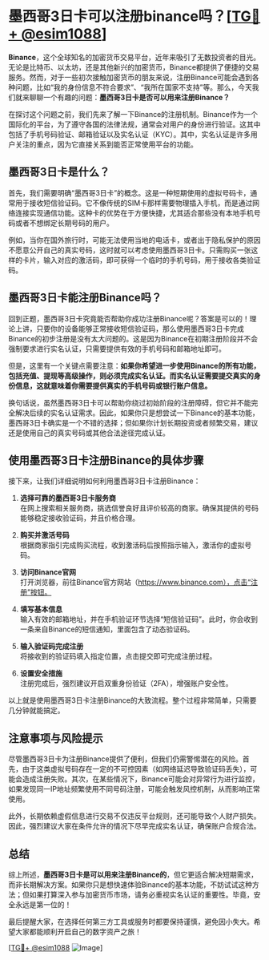 # 墨西哥3日卡可以注册binance吗？[[TG💪+ @esim1088](https://t.me/s/esim1088)]

**Binance**，这个全球知名的加密货币交易平台，近年来吸引了无数投资者的目光。无论是比特币、以太坊，还是其他新兴的加密货币，Binance都提供了便捷的交易服务。然而，对于一些初次接触加密货币的朋友来说，注册Binance可能会遇到各种问题，比如“我的身份信息不符合要求”、“我所在国家不支持”等。那么，今天我们就来聊聊一个有趣的问题：**墨西哥3日卡是否可以用来注册Binance？**

在探讨这个问题之前，我们先来了解一下Binance的注册机制。Binance作为一个国际化的平台，为了遵守各国的法律法规，通常会对用户的身份进行验证。这其中包括了手机号码验证、邮箱验证以及实名认证（KYC）。其中，实名认证是许多用户关注的重点，因为它直接关系到能否正常使用平台的功能。

## 墨西哥3日卡是什么？

首先，我们需要明确“墨西哥3日卡”的概念。这是一种短期使用的虚拟号码卡，通常用于接收短信验证码。它不像传统的SIM卡那样需要物理插入手机，而是通过网络连接实现通信功能。这种卡的优势在于方便快捷，尤其适合那些没有本地手机号码或者不想绑定长期号码的用户。

例如，当你在国外旅行时，可能无法使用当地的电话卡，或者出于隐私保护的原因不愿意公开自己的真实号码，这时就可以考虑使用墨西哥3日卡。只需购买一张这样的卡片，输入对应的激活码，即可获得一个临时的手机号码，用于接收各类验证码。

## 墨西哥3日卡能注册Binance吗？

回到正题，墨西哥3日卡究竟能否帮助你成功注册Binance呢？答案是可以的！理论上讲，只要你的设备能够正常接收短信验证码，那么使用墨西哥3日卡完成Binance的初步注册是没有太大问题的。这是因为Binance在初期注册阶段并不会强制要求进行实名认证，只需要提供有效的手机号码和邮箱地址即可。

但是，这里有一个关键点需要注意：**如果你希望进一步使用Binance的所有功能，包括充值、提现等高级操作，则必须完成实名认证。而实名认证需要提交真实的身份信息，这就意味着你需要提供真实的手机号码或银行账户信息。**

换句话说，虽然墨西哥3日卡可以帮助你绕过初始阶段的注册障碍，但它并不能完全解决后续的实名认证需求。因此，如果你只是想尝试一下Binance的基本功能，墨西哥3日卡确实是一个不错的选择；但如果你计划长期投资或者频繁交易，建议还是使用自己的真实号码或其他合法途径完成认证。

## 使用墨西哥3日卡注册Binance的具体步骤

接下来，让我们详细说明如何利用墨西哥3日卡注册Binance：

1. **选择可靠的墨西哥3日卡服务商**  
   在网上搜索相关服务商，挑选信誉良好且评价较高的商家。确保其提供的号码能够稳定接收验证码，并且价格合理。

2. **购买并激活号码**  
   根据商家指引完成购买流程，收到激活码后按照指示输入，激活你的虚拟号码。

3. **访问Binance官网**  
   打开浏览器，前往Binance官方网站（https://www.binance.com），点击“注册”按钮。

4. **填写基本信息**  
   输入有效的邮箱地址，并在手机验证环节选择“短信验证码”。此时，你会收到一条来自Binance的短信通知，里面包含了动态验证码。

5. **输入验证码完成注册**  
   将接收到的验证码填入指定位置，点击提交即可完成注册过程。

6. **设置安全措施**  
   注册完成后，强烈建议开启双重身份验证（2FA），增强账户安全性。

以上就是使用墨西哥3日卡注册Binance的大致流程。整个过程非常简单，只需要几分钟就能搞定。

## 注意事项与风险提示

尽管墨西哥3日卡为注册Binance提供了便利，但我们仍需警惕潜在的风险。首先，由于这类虚拟号码存在一定的不可控因素（如网络延迟导致验证码丢失），可能会造成注册失败。其次，在某些情况下，Binance可能会对异常行为进行监控，如果发现同一IP地址频繁使用不同号码注册，可能会触发风控机制，从而影响正常使用。

此外，长期依赖虚假信息进行交易不仅违反平台规则，还可能导致个人财产损失。因此，强烈建议大家在条件允许的情况下尽早完成实名认证，确保账户合规合法。

## 总结

综上所述，**墨西哥3日卡是可以用来注册Binance的**，但它更适合解决短期需求，而非长期解决方案。如果你只是想快速体验Binance的基本功能，不妨试试这种方法；但如果打算深入参与加密货币市场，请务必重视实名认证的重要性。毕竟，安全永远是第一位的！

最后提醒大家，在选择任何第三方工具或服务时都要保持谨慎，避免因小失大。希望大家都能顺利开启自己的数字资产之旅！

[[TG💪+ @esim1088](https://t.me/s/esim1088) ![Image](https://i.postimg.cc/4NQfJmqS/Snipaste-2025-05-13-00-14-12.png)]